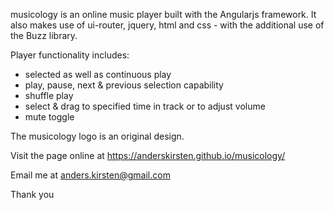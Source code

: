 musicology is an online music player built with the Angularjs framework. It also makes use of ui-router, jquery, html and css - with the additional use of the Buzz library.

Player functionality includes:

* selected as well as continuous play
* play, pause, next & previous selection capability
* shuffle play
* select & drag to specified time in track or to adjust volume
* mute toggle

The musicology logo is an original design.

Visit the page online at https://anderskirsten.github.io/musicology/

Email me at anders.kirsten@gmail.com

Thank you
